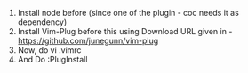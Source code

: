 1. Install node before (since one of the plugin - coc needs it as dependency)
2. Install Vim-Plug before this using Download URL given in - https://github.com/junegunn/vim-plug
3. Now, do vi .vimrc
4. And Do :PlugInstall
